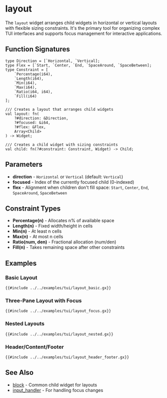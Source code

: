 # layout

The `layout` widget arranges child widgets in horizontal or vertical layouts with flexible sizing constraints. It's the primary tool for organizing complex TUI interfaces and supports focus management for interactive applications.

## Function Signatures

```
type Direction = [`Horizontal, `Vertical];
type Flex = [`Start, `Center, `End, `SpaceAround, `SpaceBetween];
type Constraint = [
    `Percentage(i64),
    `Length(i64),
    `Min(i64),
    `Max(i64),
    `Ratio(i64, i64),
    `Fill(i64)
];

/// Creates a layout that arranges child widgets
val layout: fn(
    ?#direction: &Direction,
    ?#focused: &i64,
    ?#flex: &Flex,
    Array<Child>
) -> Widget;

/// Creates a child widget with sizing constraints
val child: fn(?#constraint: Constraint, Widget) -> Child;
```

## Parameters

- **direction** - `Horizontal` or `Vertical` (default: `Vertical`)
- **focused** - Index of the currently focused child (0-indexed)
- **flex** - Alignment when children don't fill space: `Start`, `Center`, `End`, `SpaceAround`, `SpaceBetween`

## Constraint Types

- **Percentage(n)** - Allocates n% of available space
- **Length(n)** - Fixed width/height in cells
- **Min(n)** - At least n cells
- **Max(n)** - At most n cells
- **Ratio(num, den)** - Fractional allocation (num/den)
- **Fill(n)** - Takes remaining space after other constraints

## Examples

### Basic Layout

```graphix
{{#include ../../examples/tui/layout_basic.gx}}
```

### Three-Pane Layout with Focus

```graphix
{{#include ../../examples/tui/layout_focus.gx}}
```

### Nested Layouts

```graphix
{{#include ../../examples/tui/layout_nested.gx}}
```

### Header/Content/Footer

```graphix
{{#include ../../examples/tui/layout_header_footer.gx}}
```

## See Also

- [block](block.md) - Common child widget for layouts
- [input_handler](../overview.md#input-handling) - For handling focus changes
